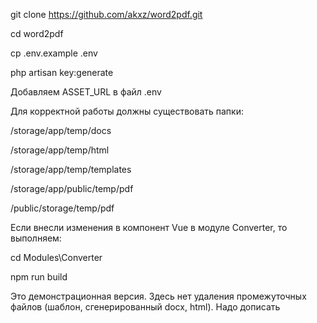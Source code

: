 git clone https://github.com/akxz/word2pdf.git

cd word2pdf

cp .env.example .env

php artisan key:generate

Добавляем ASSET_URL в файл .env

Для корректной работы должны существовать папки:

/storage/app/temp/docs

/storage/app/temp/html

/storage/app/temp/templates

/storage/app/public/temp/pdf

/public/storage/temp/pdf

Если внесли изменения в компонент Vue в модуле Converter, то выполняем:

cd Modules\\Converter

npm run build

Это демонстрационная версия. Здесь нет удаления промежуточных файлов (шаблон, сгенерированный docx, html). Надо дописать
